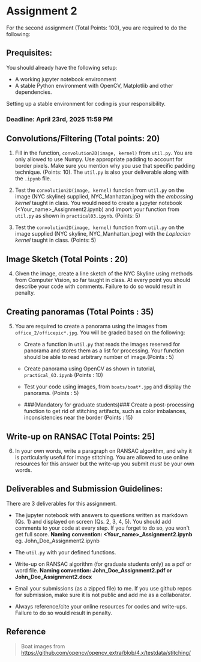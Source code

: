 # Assignment 2 #
For the second assignment (Total Points: 100), you are required to do the following:

## Prequisites:
You should already have the following setup:
- A working jupyter notebook environment
- A stable Python environment with OpenCV, Matplotlib and other dependencies.

Setting up a stable environment for coding is your responsibility.

### Deadline: April 23rd, 2025 11:59 PM

## Convolutions/Filtering (Total points: 20)

1. Fill in the function, `convolution2D(image, kernel)` from `util.py`. You are only allowed to use Numpy. Use appropriate padding to account for border pixels. Make sure you mention why you use that specific padding technique. (Points: 10). The `util.py` is also your deliverable along with the `.ipynb` file.

2. Test the `convolution2D(image, kernel)` function from  `util.py` on the image (NYC skyline) supplied, NYC_Manhattan.jpeg with the *embossing kernel* taught in class. You would need to create a jupyter notebook (<Your_name>_Assignment2.ipynb) and import your function from `util.py` as shown in `practical03.ipynb`. (Points: 5)

3. Test the `convolution2D(image, kernel)` function from  `util.py` on the image supplied (NYC skyline, NYC_Manhattan.jpeg) with the *Laplacian kernel* taught in class. (Points: 5)


## Image Sketch (Total Points : 20)

4. Given the image, create a line sketch of the NYC Skyline using methods from Computer Vision, so far taught in class. At every point you should describe your code with comments. Failure to do so would result in penalty.

## Creating panoramas (Total Points : 35)

5. You are required to create a panorama using the images from `office_2/officepic*.jpg`. You will be graded based on the following:

    - Create a function in `util.py` that reads the images reserved for panorama and stores them as a list for processing. Your function should be able to read arbitrary number of image.(Points : 5)

    - Create panorama using OpenCV as shown in tutorial, `practical_03.ipynb` (Points : 10)

    - Test your code using images, from `boats/boat*.jpg` and display the panorama. (Points : 5)

    - ###(Mandatory for graduate students)### Create a post-processing function to get rid of stitching artifacts, such as color imbalances, inconsistencies near the border (Points : 15)
    

## Write-up on RANSAC [Total Points: 25]

6. In your own words, write a paragraph on RANSAC algorithm, and why it is particularly useful for image stitching.  You are allowed to use online resources for this answer but the write-up you submit *must* be your own words. 


## Deliverables and Submission Guidelines:

There are 3 deliverables for this assignment.

* The jupyter notebook with answers to questions written as markdown (Qs. 1) and displayed on screen (Qs. 2, 3, 4, 5). You should add comments to your code at every step.  If you forget to do so, you won't get full score. **Naming convention: <Your_name>_Assignment2.ipynb** eg. John_Doe_Assignment2.ipynb

* The `util.py` with your defined functions.

* Write-up on RANSAC algorithm (for graduate students only) as a pdf or word file.
**Naming convention: John_Doe_Assignment2.pdf or John_Doe_Assignment2.docx**

* Email your submissions (as a zipped file) to me. If you use github repos for submission, make sure it is not public and add me as a collaborator.

* Always reference/cite your online resources for codes and write-ups. Failure to do so would result in penalty.

## Reference
> Boat images from https://github.com/opencv/opencv_extra/blob/4.x/testdata/stitching/ 

